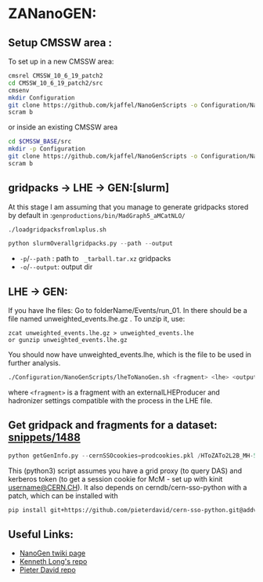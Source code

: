 # ZANanoGEN:
## Setup CMSSW area :
To set up in a new CMSSW area:
```bash
cmsrel CMSSW_10_6_19_patch2
cd CMSSW_10_6_19_patch2/src
cmsenv
mkdir Configuration
git clone https://github.com/kjaffel/NanoGenScripts -o Configuration/NanoGenScripts
scram b
```
or inside an existing CMSSW area
```bash
cd $CMSSW_BASE/src
mkdir -p Configuration
git clone https://github.com/kjaffel/NanoGenScripts -o Configuration/NanoGenScripts
scram b
```
## gridpacks -> LHE -> GEN:[slurm]
At this stage I am assuming that you manage to generate gridpacks stored by default in :`genproductions/bin/MadGraph5_aMCatNLO/`

```bash
./loadgridpacksfromlxplus.sh
```
```python
python slurmOverallgridpacks.py --path --output
```
- ``-p``/``--path`` : path to `` _tarball.tar.xz`` gridpacks
- ``-o``/``--output``:  output dir 
## LHE -> GEN:
If you have lhe files:
Go to folderName/Events/run_01. In there should be a file named unweighted_events.lhe.gz . To unzip it, use:
```
zcat unweighted_events.lhe.gz > unweighted_events.lhe
or gunzip unweighted_events.lhe.gz
```
You should now have unweighted_events.lhe, which is the file to be used in further analysis.
```bash
./Configuration/NanoGenScripts/lheToNanoGen.sh <fragment> <lhe> <output>
```
where `<fragment>` is a fragment with an externalLHEProducer and hadronizer settings compatible with the process in the LHE file.

## Get gridpack and fragments for a dataset: [snippets/1488](https://gitlab.cern.ch/-/snippets/1488)
```python
python getGenInfo.py --cernSSOcookies=prodcookies.pkl /HToZATo2L2B_MH-500_MA-300_13TeV-madgraph-pythia8/RunIISummer16NanoAODv7-PUMoriond17_Nano02Apr2020_102X_mcRun2_asymptotic_v8-v1/NANOAODSIM
```
This (python3) script assumes you have a grid proxy (to query DAS) and kerberos token (to get a session cookie for McM - set up with kinit username@CERN.CH).
It also depends on cerndb/cern-sso-python with a patch, which can be installed with
```bash
pip install git+https://github.com/pieterdavid/cern-sso-python.git@addverifyarg 
```
## Useful Links:
- [NanoGen twiki page](https://twiki.cern.ch/twiki/bin/viewauth/CMS/NanoGen)
- [Kenneth Long's repo](https://github.com/kdlong/WMassNanoGen) 
- [Pieter David repo](https://github.com/pieterdavid/NanoGenScripts)
